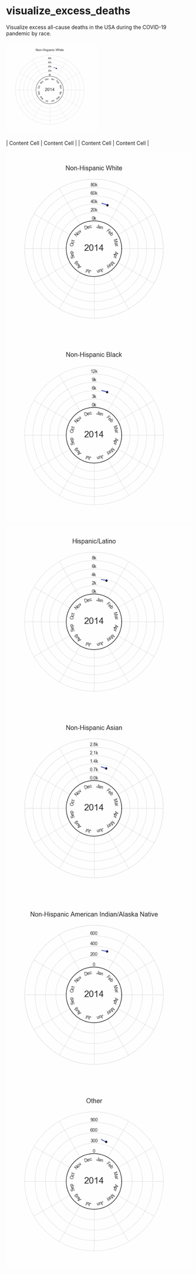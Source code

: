 # visualize_excess_deaths
Visualize excess all-cause deaths in the USA during the COVID-19 pandemic by race.

<img src="non_hispanic_white_c.gif" width="250" height="250"/>

| Content Cell  | Content Cell  |
| Content Cell  | Content Cell  |

![non_hispanic_white](non_hispanic_white_c.gif)
![non_hispanic_black](non_hispanic_black_c.gif)
![hispanic_latino](hispanic_latino_c.gif)
![non_hispanic_asian](non_hispanic_asian_c.gif)
![aina](non_hispanic_american_indian_alaska_native_c.gif)
![other](other_c.gif)
